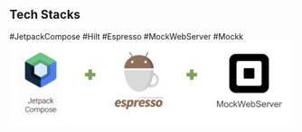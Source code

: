 Tech Stacks
-----
#JetpackCompose #Hilt #Espresso #MockWebServer #Mockk
![compose](/image/libraries.png)